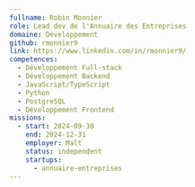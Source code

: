 ```yaml
---
fullname: Robin Monnier
role: Lead dev de l'Annuaire des Entreprises
domaine: Développement
github: rmonnier9
link: https://www.linkedin.com/in/rmonnier9/
competences:
  - Développement Full-stack
  - Développement Backend
  - JavaScript/TypeScript
  - Python
  - PostgreSQL
  - Développement Frontend
missions:
  - start: 2024-09-30
    end: 2024-12-31
    employer: Malt
    status: independent
    startups:
      - annuaire-entreprises
---
```

